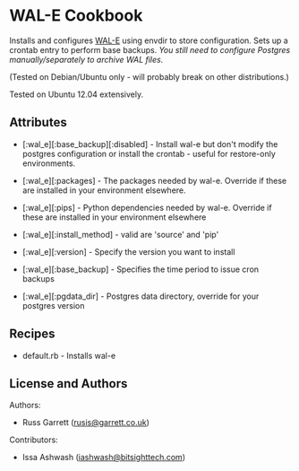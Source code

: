 WAL-E Cookbook
==============

Installs and configures [WAL-E](https://github.com/wal-e/wal-e) using
envdir to store configuration. Sets up a crontab entry to perform base
backups.
*You still need to configure Postgres manually/separately to
archive WAL files.*

(Tested on Debian/Ubuntu only - will probably break on other
distributions.)

Tested on Ubuntu 12.04 extensively.

Attributes
----------

- [:wal_e][:base_backup][:disabled] - Install wal-e but don't modify the postgres configuration or install the crontab - useful for restore-only environments.
- [:wal_e][:packages] - The packages needed by wal-e. Override if these are installed in your environment elsewhere.
- [:wal_e][:pips] - Python dependencies needed by wal-e. Override if these are installed in your environment elsewhere

- [:wal_e][:install_method] - valid are 'source' and 'pip'
- [:wal_e][:version] - Specify the version you want to install
- [:wal_e][:base_backup] - Specifies the time period to issue cron backups

- [:wal_e][:pgdata_dir] - Postgres data directory, override for your postgres version

Recipes
-------

- default.rb - Installs wal-e

License and Authors
-------------------
Authors:

* Russ Garrett (rusis@garrett.co.uk)

Contributors:

* Issa Ashwash (iashwash@bitsighttech.com)
